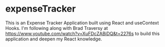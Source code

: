 # expenseTracker

This is an Expense Tracker Application built using React and useContext Hooks. I'm following along with 
Brad Traversy at https://www.youtube.com/watch?v=XuFDcZABiDQ&t=2276s to build this application and deepen my React knowledge. 